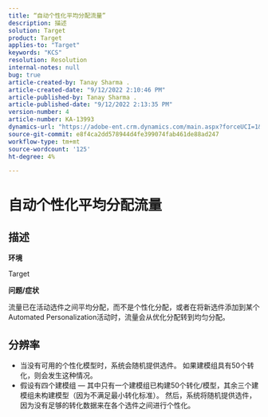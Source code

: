 ```yaml
---
title: “自动个性化平均分配流量”
description: 描述
solution: Target
product: Target
applies-to: "Target"
keywords: "KCS"
resolution: Resolution
internal-notes: null
bug: true
article-created-by: Tanay Sharma .
article-created-date: "9/12/2022 2:10:46 PM"
article-published-by: Tanay Sharma .
article-published-date: "9/12/2022 2:13:35 PM"
version-number: 4
article-number: KA-13993
dynamics-url: "https://adobe-ent.crm.dynamics.com/main.aspx?forceUCI=1&pagetype=entityrecord&etn=knowledgearticle&id=e6ab04b1-a432-ed11-9db1-002248086735"
source-git-commit: e8f4ca2dd578944d4fe399074fab461de88ad247
workflow-type: tm+mt
source-wordcount: '125'
ht-degree: 4%

---
```


# 自动个性化平均分配流量

## 描述


<b>环境</b>

Target



<b>问题/症状</b>

流量已在活动选件之间平均分配，而不是个性化分配，或者在将新选件添加到某个Automated Personalization活动时，流量会从优化分配转到均匀分配。


## 分辨率


- 当没有可用的个性化模型时，系统会随机提供选件。 如果建模组具有50个转化，则会发生这种情况。
- 假设有四个建模组 — 其中只有一个建模组已构建50个转化/模型，其余三个建模组未构建模型（因为不满足最小转化标准）。 然后，系统将随机提供选件，因为没有足够的转化数据来在各个选件之间进行个性化。

